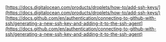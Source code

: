 [https://docs.digitalocean.com/products/droplets/how-to/add-ssh-keys/](https://docs.digitalocean.com/products/droplets/how-to/add-ssh-keys/)
[https://docs.github.com/en/authentication/connecting-to-github-with-ssh/generating-a-new-ssh-key-and-adding-it-to-the-ssh-agent](https://docs.github.com/en/authentication/connecting-to-github-with-ssh/generating-a-new-ssh-key-and-adding-it-to-the-ssh-agent)





